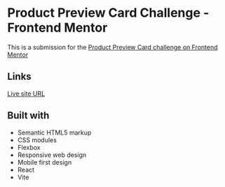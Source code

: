 # Product Preview Card Challenge - Frontend Mentor

This is a submission for the [Product Preview Card challenge on Frontend Mentor](https://www.frontendmentor.io/challenges/product-preview-card-component-GO7UmttRfa)

## Links

[Live site URL](https://ronaldyonggi.github.io/product-preview-card-fm/)

## Built with

- Semantic HTML5 markup
- CSS modules
- Flexbox
- Responsive web design
- Mobile first design
- React
- Vite


